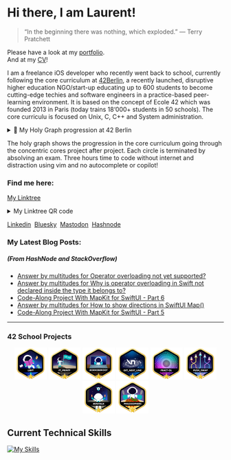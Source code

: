 # Hi there, I am Laurent! 
> “In the beginning there was nothing, which exploded.” ― Terry Pratchett

Please have a look at my [portfolio](https://github.com/multitudes/portfolio/blob/master/README.md).  
And at my [CV](https://github.com/multitudes/multitudes/blob/bc9e1f5bc77c0a60a097433aa81affefa228e90a/cv2024.pdf)!  

I am a freelance iOS developer who recently went back to school, currently following the core curriculum at [42Berlin](https://42berlin.de/), a recently launched, disruptive higher education NGO/start-up educating up to 600 students to become cutting-edge techies and software engineers in a practice-based peer-learning environment. It is based on the concept of Ecole 42 which was founded 2013 in Paris (today trains 18‘000+ students in 50 schools).  The core curriculu is focused on Unix, C, C++ and System administration.  

<details>
  <summary>🚀 My Holy Graph progression at 42 Berlin</summary>
  <p align="left">
    <img src="https://github.com/multitudes/multitudes/blob/c09f8416879b2b3293cf3e47a9f712482398a1fd/holygraph.jpg" width="600"  title="My Linktree QR">
  </p>
</details>

The holy graph shows the progression in the core curriculum going through the concentric cores project after project. Each circle is terminated by absolving an exam. Three hours time to code without internet and distraction using vim and no autocomplete or copilot! 

### Find me here:
<a rel="me" href="https://linktr.ee/laurentbrusa">My Linktree</a>  
<details>
  <summary>My Linktree QR code</summary>
  <p align="left">
    <img src="https://github.com/multitudes/multitudes.github.io/blob/5714b0573a9faa540dd561366d60aae82dc2e71d/images/laurentbrusaQR.png" width="200"  title="My Linktree QR">
  </p>
</details>


<a rel="me" href="https://www.linkedin.com/in/laurentbrusa/">Linkedin</a>&nbsp;
<a rel="me" href="https://bsky.app/profile/laurentbrusa.bsky.social">Bluesky</a>&nbsp;
<a rel="me" href="https://iosdev.space/@multitudes">Mastodon</a>&nbsp;
<a rel="me" href="https://laurentbrusa.hashnode.dev">Hashnode</a>&nbsp;

###  My Latest Blog Posts:

##### (From HashNode and StackOverflow)
<!-- BLOG-POST-LIST:START -->
- [Answer by multitudes for Operator overloading not yet supported?](https://stackoverflow.com/questions/24148135/operator-overloading-not-yet-supported/78672928#78672928)
- [Answer by multitudes for Why is operator overloading in Swift not declared inside the type it belongs to?](https://stackoverflow.com/questions/25642085/why-is-operator-overloading-in-swift-not-declared-inside-the-type-it-belongs-to/78672910#78672910)
- [Code-Along Project With MapKit for SwiftUI - Part 6](https://laurentbrusa.hashnode.dev/code-along-project-with-mapkit-for-swiftui-part-6)
- [Answer by multitudes for How to show directions in SwiftUI Map&lpar;&rpar;](https://stackoverflow.com/questions/70133668/how-to-show-directions-in-swiftui-map/77159028#77159028)
- [Code-Along Project With MapKit for SwiftUI - Part 5](https://laurentbrusa.hashnode.dev/code-along-project-with-mapkit-for-swiftui-part-5)
<!-- BLOG-POST-LIST:END -->

---

### 42 School Projects
<div align="center">

<a href=""><img src="https://github.com/multitudes/multitudes/blob/c19ad992746480d6a958e40b34dd7394287e7bee/42_badges/libftm.png" width="75" height="75"></a>
<a href=""><img src="https://github.com/multitudes/multitudes/blob/576f9f9a7d27db61bad2f2e5597dbb338b008ae0/42_badges/ft_printfm.png" width="75" height="75"></a>
<a href=""><img src="https://github.com/multitudes/multitudes/blob/177533884e124d8a79da0b02ea61fc429213236a/42_badges/born2berootm.png" width="75" height="75"></a>
<a href=""><img src="https://github.com/multitudes/multitudes/blob/25e6f095425267ecb8c4118eb5cf44a960ce99a0/42_badges/get_next_linem.png" width="75" height="75"></a>
<a href=""><img src="https://github.com/multitudes/multitudes/blob/25e6f095425267ecb8c4118eb5cf44a960ce99a0/42_badges/fract-olm.png" width="75" height="75"></a>
<a href=""><img src="https://github.com/multitudes/multitudes/blob/25e6f095425267ecb8c4118eb5cf44a960ce99a0/42_badges/push_swapm.png" width="75" height="75"></a>
<a href="https://github.com/multitudes/42-MiniTalk/blob/main/README.md"><img src="https://github.com/multitudes/multitudes/blob/25e6f095425267ecb8c4118eb5cf44a960ce99a0/42_badges/minitalkm.png" width="75" height="75"></a>
<a href=""><img src="https://github.com/multitudes/multitudes/blob/25e6f095425267ecb8c4118eb5cf44a960ce99a0/42_badges/philosophersm.png" width="75" height="75"></a>
</div>

## Current Technical Skills

[![My Skills](https://skillicons.dev/icons?i=swift,c,cpp,bash,linux,py,r,vim,vscode,stackoverflow,html,css,github,gitlab,git,arduino,raspberrypi,mysql,&theme=dark&perline=9)](https://skillicons.dev)


<!--

<script type="text/javascript" src="https://cdnjs.buymeacoffee.com/1.0.0/button.prod.min.js" data-name="bmc-button" data-slug="multitudes" data-color="#FFDD00" data-emoji=""  data-font="Cookie" data-text="Buy me a coffee" data-outline-color="#000000" data-font-color="#000000" data-coffee-color="#ffffff" ></script>

If you can't get enough of me I collected some more links [here](https://linktr.ee/LaurentBrusa)!
**multitudes/multitudes** is a ✨ _special_ ✨ repository because its `README.md` (this file) appears on your GitHub profile.

Here are some ideas to get you started:

- 🔭 I’m currently working on ...
- 🌱 I’m currently learning ...
- 👯 I’m looking to collaborate on ...
- 🤔 I’m looking for help with ...
- 💬 Ask me about ...
- 📫 How to reach me: ...
- 😄 Pronouns: ...
- ⚡ Fun fact: ...

<p align="center">
  <img src="" width="400"  title="Laurent on the bicycle">
</p>
-->
